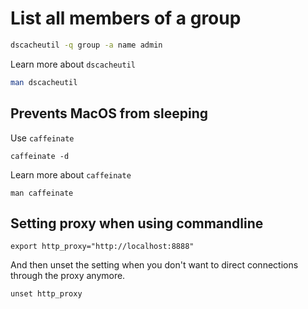 # List all members of a group
```bash
dscacheutil -q group -a name admin
```

Learn more about `dscacheutil`
```bash
man dscacheutil
```

## Prevents MacOS from sleeping
Use `caffeinate`

```
caffeinate -d
```

Learn more about `caffeinate`
```
man caffeinate
```

## Setting proxy when using commandline
```
export http_proxy="http://localhost:8888"
```

And then unset the setting when you don't want to direct connections through the proxy anymore.
```
unset http_proxy
```
